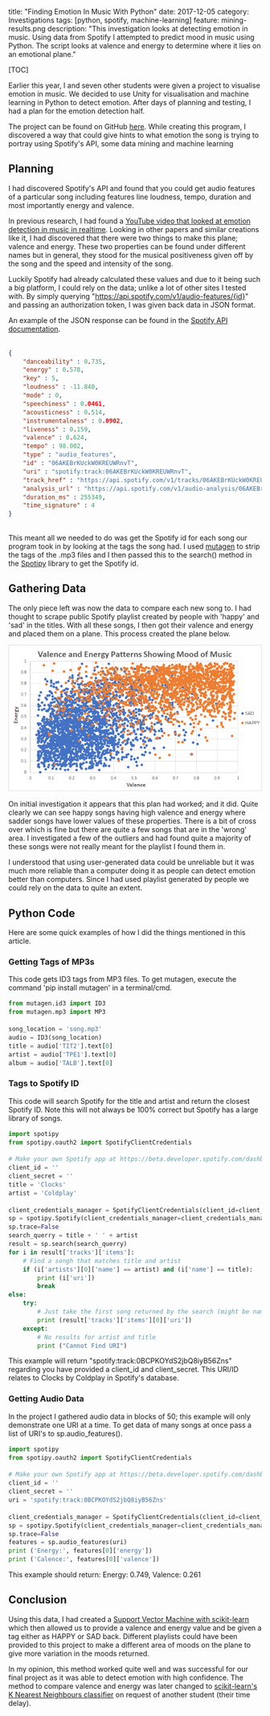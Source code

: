 title: "Finding Emotion In Music With Python"
date: 2017-12-05
category: Investigations
tags: [python, spotify, machine-learning]
feature: mining-results.png
description: "This investigation looks at detecting emotion in music. Using data from Spotify I attempted to predict mood in music using Python. The script looks at valence and energy to determine where it lies on an emotional plane."

[TOC]

Earlier this year, I and seven other students were given a project to visualise emotion in music. We decided to use Unity for visualisation and machine learning in Python to detect emotion. After days of planning and testing, I had a plan for the emotion detection half.

The project can be found on GitHub [here](https://github.com/brentvollebregt/Lucy-In-The-Sky-With-Emotion).
While creating this program, I discovered a way that could give hints to what emotion the song is trying to portray using Spotify's API, some data mining and machine learning

## Planning
I had discovered Spotify's API and found that you could get audio features of a particular song including features line loudness, tempo, duration and most importantly energy and valence.

In previous research, I had found a [YouTube video that looked at emotion detection in music in realtime](https://www.youtube.com/watch?v=eK0M_6LXtKo). Looking in other papers and similar creations like it, I had discovered that there were two things to make this plane; valence and energy. These two properties can be found under different names but in general, they stood for the musical positiveness given off by the song and the speed and intensity of the song.

Luckily Spotify had already calculated these values and due to it being such a big platform, I could rely on the data; unlike a lot of other sites I tested with. By simply querying "https://api.spotify.com/v1/audio-features/{id}" and passing an authorization token, I was given back data in JSON format.

An example of the JSON response can be found in the [Spotify API documentation](https://developer.spotify.com/web-api/get-audio-features/).

```json

{
    "danceability" : 0.735,
    "energy" : 0.578,
    "key" : 5,
    "loudness" : -11.840,
    "mode" : 0,
    "speechiness" : 0.0461,
    "acousticness" : 0.514,
    "instrumentalness" : 0.0902,
    "liveness" : 0.159,
    "valence" : 0.624,
    "tempo" : 98.002,
    "type" : "audio_features",
    "id" : "06AKEBrKUckW0KREUWRnvT",
    "uri" : "spotify:track:06AKEBrKUckW0KREUWRnvT",
    "track_href" : "https://api.spotify.com/v1/tracks/06AKEBrKUckW0KREUWRnvT",
    "analysis_url" : "https://api.spotify.com/v1/audio-analysis/06AKEBrKUckW0KREUWRnvT",
    "duration_ms" : 255349,
    "time_signature" : 4
}
    
```

This meant all we needed to do was get the Spotify id for each song our program took in by looking at the tags the song had. I used [mutagen](https://github.com/quodlibet/mutagen) to strip the tags of the .mp3 files and I then passed this to the search() method in the [Spotipy](https://github.com/plamere/spotipy) library to get the Spotify id.

## Gathering Data
The only piece left was now the data to compare each new song to. I had thought to scrape public Spotify playlist created by people with 'happy' and 'sad' in the titles. With all these songs, I then got their valence and energy and placed them on a plane. This process created the plane below.

![Valence and Energy Patterns Showing Mood of Music](/posts/finding-emotion-in-music-with-python/mining-results.png)

On initial investigation it appears that this plan had worked; and it did. Quite clearly we can see happy songs having high valence and energy where sadder songs have lower values of these properties. There is a bit of cross over which is fine but there are quite a few songs that are in the 'wrong' area. I investigated a few of the outliers and had found quite a majority of these songs were not really meant for the playlist I found them in.

I understood that using user-generated data could be unreliable but it was much more reliable than a computer doing it as people can detect emotion better than computers. Since I had used playlist generated by people we could rely on the data to quite an extent.

## Python Code
Here are some quick examples of how I did the things mentioned in this article.

### Getting Tags of MP3s
This code gets ID3 tags from MP3 files. To get mutagen, execute the command 'pip install mutagen' in a terminal/cmd.

```python
from mutagen.id3 import ID3
from mutagen.mp3 import MP3

song_location = 'song.mp3'
audio = ID3(song_location)
title = audio['TIT2'].text[0]
artist = audio['TPE1'].text[0]
album = audio['TALB'].text[0]
```

### Tags to Spotify ID
This code will search Spotify for the title and artist and return the closest Spotify ID. Note this will not always be 100% correct but Spotify has a large library of songs.

```python
import spotipy
from spotipy.oauth2 import SpotifyClientCredentials

# Make your own Spotify app at https://beta.developer.spotify.com/dashboard/applications
client_id = ''
client_secret = ''
title = 'Clocks'
artist = 'Coldplay'

client_credentials_manager = SpotifyClientCredentials(client_id=client_id, client_secret=client_secret)
sp = spotipy.Spotify(client_credentials_manager=client_credentials_manager)
sp.trace=False
search_querry = title + ' ' + artist
result = sp.search(search_querry)
for i in result['tracks']['items']:
    # Find a songh that matches title and artist
    if (i['artists'][0]['name'] == artist) and (i['name'] == title):
        print (i['uri'])
        break
else:
    try:
        # Just take the first song returned by the search (might be named differently)
        print (result['tracks']['items'][0]['uri'])
    except:
        # No results for artist and title
        print ("Cannot Find URI")
```

This example will return "spotify:track:0BCPKOYdS2jbQ8iyB56Zns" regarding you have provided a client_id and client_secret. This URI/ID relates to Clocks by Coldplay in Spotify's database.

### Getting Audio Data
In the project I gathered audio data in blocks of 50; this example will only demonstrate one URI at a time. To get data of many songs at once pass a list of URI's to sp.audio_features().

```python
import spotipy
from spotipy.oauth2 import SpotifyClientCredentials

# Make your own Spotify app at https://beta.developer.spotify.com/dashboard/applications
client_id = ''
client_secret = ''
uri = 'spotify:track:0BCPKOYdS2jbQ8iyB56Zns'

client_credentials_manager = SpotifyClientCredentials(client_id=client_id, client_secret=client_secret)
sp = spotipy.Spotify(client_credentials_manager=client_credentials_manager)
sp.trace=False
features = sp.audio_features(uri)
print ('Energy:', features[0]['energy'])
print ('Calence:', features[0]['valence'])
```

This example should return: Energy: 0.749, Valence: 0.261

## Conclusion
Using this data, I had created a [Support Vector Machine with scikit-learn](https://scikit-learn.org/stable/modules/svm.html) which then allowed us to provide a valence and energy value and be given a tag either as HAPPY or SAD back. Different playlists could have been provided to this project to make a different area of moods on the plane to give more variation in the moods returned.

In my opinion, this method worked quite well and was successful for our final project as it was able to detect emotion with high confidence. The method to compare valence and energy was later changed to [scikit-learn's K Nearest Neighbours classifier](https://scikit-learn.org/stable/modules/generated/sklearn.neighbors.KNeighborsClassifier.html) on request of another student (their time delay).
